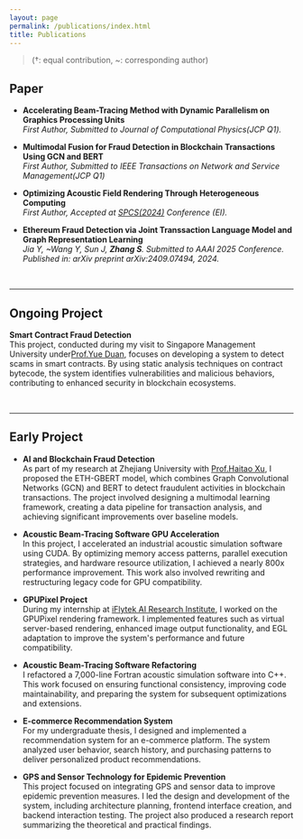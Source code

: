 ```yaml
---
layout: page
permalink: /publications/index.html
title: Publications
---
```


> (†: equal contribution, ~: corresponding author)

## Paper

- **Accelerating Beam-Tracing Method with Dynamic Parallelism on Graphics Processing Units**  
   *First Author, Submitted to Journal of Computational Physics(JCP Q1).*

- **Multimodal Fusion for Fraud Detection in Blockchain Transactions Using GCN and BERT**  
   *First Author, Submitted to IEEE Transactions on Network and Service Management(JCP Q1)*

- **Optimizing Acoustic Field Rendering Through Heterogeneous Computing**  
   *First Author, Accepted at [SPCS(2024)](https://www.icspcs.org/) Conference (EI).*

- **Ethereum Fraud Detection via Joint Transsaction Language Model and Graph Representation Learning**  
   *Jia Y, ~Wang Y, Sun J, **Zhang S**. Submitted to AAAI 2025 Conference.*  
   *Published in: arXiv preprint arXiv:2409.07494, 2024.*

<br>

---

## Ongoing Project

  **Smart Contract Fraud Detection**  
   This project, conducted during my visit to Singapore Management University under[Prof.Yue Duan](https://yueduan.github.io/index.html), focuses on developing a system to detect scams in smart contracts. By using static analysis techniques on contract bytecode, the system identifies vulnerabilities and malicious behaviors, contributing to enhanced security in blockchain ecosystems.


<br>


---

## Early Project

- **AI and Blockchain Fraud Detection**  
   As part of my research at Zhejiang University with  [Prof.Haitao Xu](https://person.zju.edu.cn/en/haitaoxu), I proposed the ETH-GBERT model, which combines Graph Convolutional Networks (GCN) and BERT to detect fraudulent activities in blockchain transactions. The project involved designing a multimodal learning framework, creating a data pipeline for transaction analysis, and achieving significant improvements over baseline models.

- **Acoustic Beam-Tracing Software GPU Acceleration**  
   In this project, I accelerated an industrial acoustic simulation software using CUDA. By optimizing memory access patterns, parallel execution strategies, and hardware resource utilization, I achieved a nearly 800x performance improvement. This work also involved rewriting and restructuring legacy code for GPU compatibility.

- **GPUPixel Project**  
   During my internship at [iFlytek AI Research Institute](https://www.iflytek.com/en), I worked on the GPUPixel rendering framework. I implemented features such as virtual server-based rendering, enhanced image output functionality, and EGL adaptation to improve the system's performance and future compatibility.

- **Acoustic Beam-Tracing Software Refactoring**  
   I refactored a 7,000-line Fortran acoustic simulation software into C++. This work focused on ensuring functional consistency, improving code maintainability, and preparing the system for subsequent optimizations and extensions.

- **E-commerce Recommendation System**  
   For my undergraduate thesis, I designed and implemented a recommendation system for an e-commerce platform. The system analyzed user behavior, search history, and purchasing patterns to deliver personalized product recommendations. 

- **GPS and Sensor Technology for Epidemic Prevention**  
   This project focused on integrating GPS and sensor data to improve epidemic prevention measures. I led the design and development of the system, including architecture planning, frontend interface creation, and backend interaction testing. The project also produced a research report summarizing the theoretical and practical findings.

<br>

